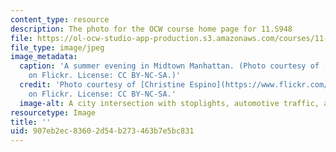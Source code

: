 ```yaml
---
content_type: resource
description: The photo for the OCW course home page for 11.S948
file: https://ol-ocw-studio-app-production.s3.amazonaws.com/courses/11-s948-seeing-the-city-afresh-spring-2018/907eb2ec83602d54b273463b7e5bc831_11-s948s18.jpg
file_type: image/jpeg
image_metadata:
  caption: 'A summer evening in Midtown Manhattan. (Photo courtesy of [Christine Espino](https://www.flickr.com/photos/cgespino/6160200981)
    on Flickr. License: CC BY-NC-SA.)'
  credit: 'Photo courtesy of [Christine Espino](https://www.flickr.com/photos/cgespino/6160200981)
    on Flickr. License: CC BY-NC-SA.'
  image-alt: A city intersection with stoplights, automotive traffic, and pedestrians.
resourcetype: Image
title: ''
uid: 907eb2ec-8360-2d54-b273-463b7e5bc831
---
```

